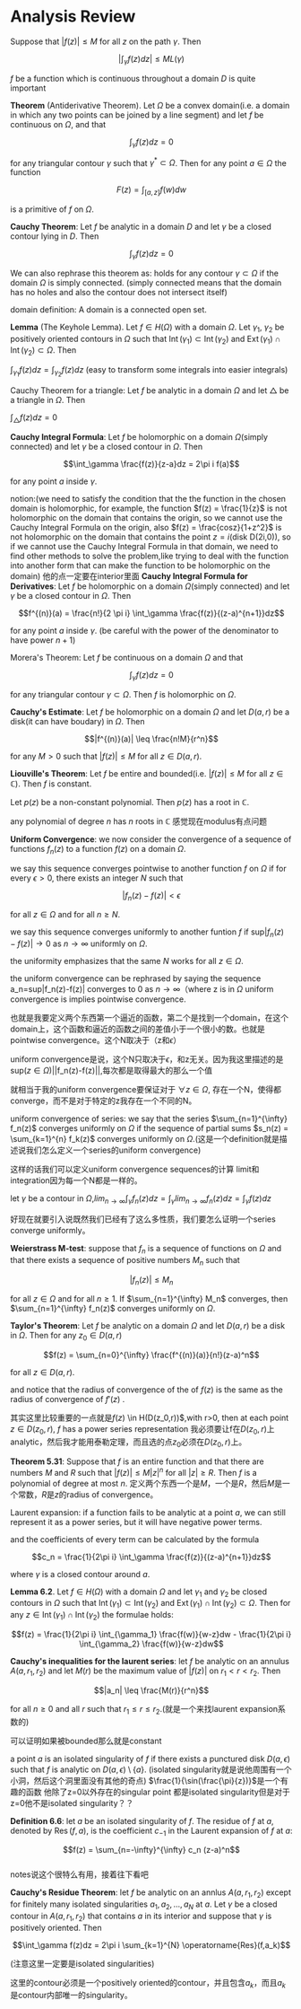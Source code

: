 # Analysis Review

Suppose that $|f(z)| \leq M$ for all $z$ on the path $\gamma$. Then

$$\left|\int_\gamma f(z)dz\right| \leq ML(\gamma)$$


$f$ be a function which is continuous throughout a domain $D$ is quite important 

**Theorem** (Antiderivative Theorem). Let $\Omega$ be a convex domain(i.e. a domain in which any two points can be joined by a line segment) and let $f$ be continuous on $\Omega$, and that

$$\int_\gamma f(z)dz = 0 \tag{5.1}$$

for any triangular contour $\gamma$ such that $\gamma^* \subset \Omega$. Then for any point $a \in \Omega$ the function

$$F(z) = \int_{[a,z]} f(w)dw$$

is a primitive of $f$ on $\Omega$.


**Cauchy Theorem**: Let $f$ be analytic in a domain $D$ and let $\gamma$ be a closed contour lying in $D$. Then

$$\int_\gamma f(z)dz = 0$$

We can also rephrase this theorem as: holds for any contour $\gamma \subset \Omega$ if the domain $\Omega$ is simply connected.
(simply connected means that the domain has no holes and also the contour does not intersect itself)

domain definition: A domain is a connected open set.

**Lemma** (The Keyhole Lemma). Let $f \in H(\Omega)$ with a domain $\Omega$. Let $\gamma_1$, $\gamma_2$ be positively oriented contours in $\Omega$ such that $\operatorname{Int}(\gamma_1) \subset \operatorname{Int}(\gamma_2)$ and $\operatorname{Ext}(\gamma_1) \cap \operatorname{Int}(\gamma_2) \subset \Omega$. Then

$\int_{\gamma_1} f(z)dz = \int_{\gamma_2} f(z)dz$
(easy to transform some integrals into easier integrals)


Cauchy Theorem for a triangle: Let $f$ be analytic in a domain $\Omega$ and let $\triangle$ be a triangle in $\Omega$. Then

$\int_\triangle f(z)dz = 0$  


**Cauchy Integral Formula**: Let $f$ be holomorphic on a domain $\Omega$(simply connected) and let $\gamma$ be a closed contour in $\Omega$. Then

$$\int_\gamma \frac{f(z)}{z-a}dz = 2\pi i f(a)$$

for any point $a$ inside $\gamma$.   

notion:(we need to satisfy the condition that the the function in the chosen domain is holomorphic, for example, the function $f(z) = \frac{1}{z}$ is not holomorphic on the domain that contains the origin, so we cannot use the Cauchy Integral Formula on the origin, also $f(z) = \frac{cosz}{1+z^2}$ is not holomorphic on the domain that contains the point $z = i$(disk D(2i,0)), so if we cannot use the Cauchy Integral Formula in that domain, we need to find other methods to solve the problem,like trying to deal with the function into another form that can make the function to be holomorphic on the domain)
他的点一定要在interior里面
**Cauchy Integral Formula for Derivatives**: Let $f$ be holomorphic on a domain $\Omega$(simply connected) and let $\gamma$ be a closed contour in $\Omega$. Then

$$f^{(n)}(a) = \frac{n!}{2 \pi i} \int_\gamma \frac{f(z)}{(z-a)^{n+1}}dz$$

for any point $a$ inside $\gamma$.  (be careful with the power of the denominator to have power $n+1$)

Morera's Theorem:
Let $f$ be continuous on a domain $\Omega$ and that

$$\int_\gamma f(z)dz = 0$$

for any triangular contour $\gamma \subset \Omega$. Then $f$ is holomorphic on $\Omega$.


**Cauchy's Estimate**: Let $f$ be holomorphic on a domain $\Omega$ and let $D(a,r)$ be a disk(it can have boudary) in $\Omega$. Then

$$|f^{(n)}(a)| \leq \frac{n!M}{r^n}$$

for any $M > 0$ such that $|f(z)| \leq M$ for all $z \in D(a,r)$.

**Liouville's Theorem**: Let $f$ be entire and bounded(i.e. $|f(z)| \leq M$ for all $z \in \mathbb{C}$). Then $f$ is constant.

Let $p(z)$ be a non-constant polynomial. Then $p(z)$ has a root in $\mathbb{C}$.

any polynomial of degree $n$ has $n$ roots in $\mathbb{C}$
感觉现在modulus有点问题

**Uniform Convergence**:
we now consider the convergence of a sequence of functions $f_n(z)$ to a function $f(z)$ on a domain $\Omega$.

we say this sequence converges pointwise to another function $f$ on $\Omega$ if for every $\epsilon > 0$, there exists an integer $N$ such that

$$|f_n(z) - f(z)| < \epsilon$$

for all $z \in \Omega$ and for all $n \geq N$.

we say this sequence converges uniformly to another funtion $f$ if sup$|f_n(z) - f(z)| \to 0$ as $n \to \infty$ uniformly on $\Omega$.

the uniformity emphasizes that the same $N$ works for all $z \in \Omega$.

the uniform convergence can be rephrased by saying the sequence a_n=sup|f_n(z)-f(z)| converges to 0 as $n \to \infty$（where z is in $\Omega$
uniform convergence is implies pointwise convergence.

也就是我要定义两个东西第一个逼近的函数，第二个是找到一个domain，在这个domain上，这个函数和逼近的函数之间的差值小于一个很小的数。也就是pointwise convergence。这个N取决于（z和$\epsilon$）

uniform convergence是说，这个N只取决于$\epsilon$，和z无关。因为我这里描述的是sup($z \in \Omega$)||f_n(z)-f(z)||,每次都是取得最大的那么一个值

就相当于我的uniform convergence要保证对于 $\forall z \in \Omega$, 存在一个N，使得都converge，而不是对于特定的z我存在一个不同的N。

uniform convergence of series: we say that the series $\sum_{n=1}^{\infty} f_n(z)$ converges uniformly on $\Omega$ if the sequence of partial sums $s_n(z) = \sum_{k=1}^{n} f_k(z)$ converges uniformly on $\Omega$.(这是一个definition就是描述说我们怎么定义一个series的uniform convergence)

这样的话我们可以定义uniform convergence sequences的计算 limit和integration因为每一个N都是一样的。

let $\gamma$ be a contour in $\Omega$,$lim_{n \to \infty} \int_\gamma f_n(z)dz = \int_\gamma lim_{n \to \infty} f_n(z)dz = \int_\gamma f(z)dz$

好现在就要引入说既然我们已经有了这么多性质，我们要怎么证明一个series converge uniformly。

**Weierstrass M-test**: suppose that $f_n$ is a sequence of functions on $\Omega$ and that there exists a sequence of positive numbers $M_n$ such that

$$|f_n(z)| \leq M_n$$

for all $z \in \Omega$ and for all $n \geq 1$. If $\sum_{n=1}^{\infty} M_n$ converges, then $\sum_{n=1}^{\infty} f_n(z)$ converges uniformly on $\Omega$.

**Taylor's Theorem**: Let $f$ be analytic on a domain $\Omega$ and let $D(a,r)$ be a disk in $\Omega$. Then for any $z_0 \in D(a,r)$

$$f(z) = \sum_{n=0}^{\infty} \frac{f^{(n)}(a)}{n!}(z-a)^n$$

for all $z \in D(a,r)$.
 
and notice that the radius of convergence of the of $f(z)$ is the same as the radius of convergence of $f'(z)$ .

其实这里比较重要的一点就是$f(z)$ \in H(D(z_0,r))$,with r>0, then at each point $z \in D(z_0,r)$, $f$ has a power series representation
我必须要让f在$D(z_0,r)$上analytic，然后我才能用泰勒定理，而且选的点$z_0$必须在$D(z_0,r)$上。


**Theorem 5.31**: Suppose that $f$ is an entire function and that there are numbers $M$ and $R$ such that $|f(z)| \leq M |z|^n$ for all $|z| \geq R$. Then $f$ is a polynomial of degree at most $n$.
定义两个东西一个是$M$，一个是$R$，然后$M$是一个常数，$R$是$z$的radius of convergence。


Laurent expansion: if a function fails to be analytic at a point $a$, we can still represent it as a power series, but it will have negative power terms.

and the coefficients of every term can be calculated by the formula

$$c_n = \frac{1}{2\pi i} \int_\gamma \frac{f(z)}{(z-a)^{n+1}}dz$$

where $\gamma$ is a closed contour around $a$.

**Lemma 6.2**. Let $f \in H(\Omega)$ with a domain $\Omega$ and let $\gamma_1$ and $\gamma_2$    be closed contours in $\Omega$ such that $\operatorname{Int}(\gamma_1) \subset \operatorname{Int}(\gamma_2)$ and $\operatorname{Ext}(\gamma_1) \cap \operatorname{Int}(\gamma_2) \subset \Omega$. Then for any $z \in \operatorname{Int}(\gamma_1)\cap \operatorname{Int}(\gamma_2)$ the formulae holds:

$$f(z) = \frac{1}{2\pi i} \int_{\gamma_1} \frac{f(w)}{w-z}dw - \frac{1}{2\pi i} \int_{\gamma_2} \frac{f(w)}{w-z}dw$$


**Cauchy's inequalities for the laurent series**: let $f$ be analytic on an annulus $A(a,r_1,r_2)$ and let $M(r)$ be the maximum value of $|f(z)|$ on $r_1<r<r_2$. Then

$$|a_n| \leq \frac{M(r)}{r^n}$$

for all $n \geq 0$ and all $r$ such that $r_1 \leq r \leq r_2$.(就是一个来找laurent expansion系数的) 

可以证明如果被bounded那么就是constant

a point $a$ is an isolated singularity of $f$ if there exists a punctured disk $D(a,\epsilon)$ such that $f$ is analytic on $D(a,\epsilon) \setminus \{a\}$.
(isolated singularity就是说他周围有一个小洞，然后这个洞里面没有其他的奇点)
$\frac{1}{\sin(\frac{\pi}{z})}$是一个有趣的函数 他除了z=0以外存在的singular point 都是isolated singularity但是对于z=0他不是isolated singularity？？

**Definition 6.6**: let $a$ be an isolated singularity of $f$. The residue of $f$ at $a$, denoted by $\operatorname{Res}(f,a)$, is the coefficient $c_{-1}$ in the Laurent expansion of $f$ at $a$:

$$f(z) = \sum_{n=-\infty}^{\infty} c_n (z-a)^n$$    
notes说这个很特么有用，接着往下看吧 </br>

**Cauchy's Residue Theorem**: let $f$ be analytic on an annlus $A(a,r_1,r_2)$ except for finitely many isolated singularities $a_1,a_2,...,a_N$ at $a$. Let $\gamma$ be a closed contour in $A(a,r_1,r_2)$ that contains $a$ in its interior and suppose that $\gamma$ is positively oriented. Then

$$\int_\gamma f(z)dz = 2\pi i \sum_{k=1}^{N} \operatorname{Res}(f,a_k)$$

(注意这里一定要是isolated singularities)

这里的contour必须是一个positively oriented的contour，并且包含$a_k$，而且$a_k$是contour内部唯一的singularity。


